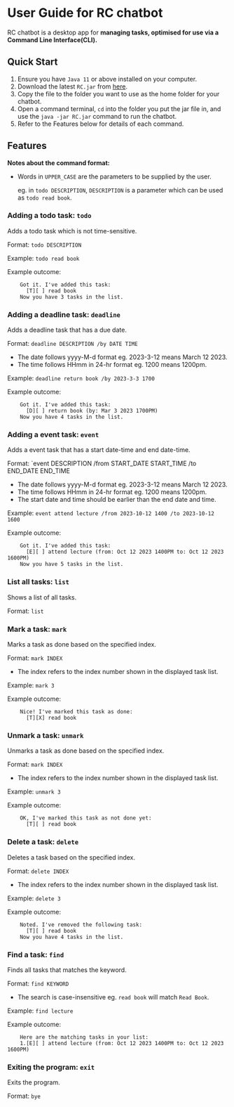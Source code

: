 # User Guide for RC chatbot

RC chatbot is a desktop app for **managing tasks, optimised for use via a Command Line Interface(CLI).**

## Quick Start

1. Ensure you have `Java 11` or above installed on your computer.
2. Download the latest `RC.jar` from [here](https://github.com/ryan1604/ip/releases/download/v0.2/RC.jar).
3. Copy the file to the folder you want to use as the home folder for your chatbot.
4. Open a command terminal, `cd` into the folder you put the jar file in, and use the `java -jar RC.jar` command to run the chatbot.
5. Refer to the Features below for details of each command.


## Features
**Notes about the command format:**
- Words in `UPPER_CASE` are the parameters to be supplied by the user.

  eg. in `todo DESCRIPTION`, `DESCRIPTION` is a parameter which can be used as `todo read book`.

### Adding a todo task: `todo`
Adds a todo task which is not time-sensitive.

Format: `todo DESCRIPTION`

Example: `todo read book`

Example outcome:
```
    Got it. I've added this task:
      [T][ ] read book
    Now you have 3 tasks in the list.
```
### Adding a deadline task: `deadline`
Adds a deadline task that has a due date.

Format: `deadline DESCRIPTION /by DATE TIME`
- The date follows yyyy-M-d format eg. 2023-3-12 means March 12 2023.
- The time follows HHmm in 24-hr format eg. 1200 means 1200pm.

Example: `deadline return book /by 2023-3-3 1700`

Example outcome:
```
    Got it. I've added this task:
      [D][ ] return book (by: Mar 3 2023 1700PM)
    Now you have 4 tasks in the list.
```
### Adding a event task: `event`
Adds a event task that has a start date-time and end date-time.

Format: `event DESCRIPTION /from START_DATE START_TIME /to END_DATE END_TIME
- The date follows yyyy-M-d format eg. 2023-3-12 means March 12 2023.
- The time follows HHmm in 24-hr format eg. 1200 means 1200pm.
- The start date and time should be earlier than the end date and time.

Example: `event attend lecture /from 2023-10-12 1400 /to 2023-10-12 1600`

Example outcome:
```
    Got it. I've added this task:
      [E][ ] attend lecture (from: Oct 12 2023 1400PM to: Oct 12 2023 1600PM)
    Now you have 5 tasks in the list.
```
### List all tasks: `list`
Shows a list of all tasks.

Format: `list`
### Mark a task: `mark`
Marks a task as done based on the specified index.

Format: `mark INDEX`
- The index refers to the index number shown in the displayed task list.

Example: `mark 3`

Example outcome:
```
    Nice! I've marked this task as done:
      [T][X] read book
```
### Unmark a task: `unmark`
Unmarks a task as done based on the specified index.

Format: `mark INDEX`
- The index refers to the index number shown in the displayed task list.

Example: `unmark 3`

Example outcome:
```
    OK, I've marked this task as not done yet:
      [T][ ] read book
```
### Delete a task: `delete`
Deletes a task based on the specified index.

Format: `delete INDEX`
- The index refers to the index number shown in the displayed task list.

Example: `delete 3`

Example outcome:
```
    Noted. I've removed the following task:
      [T][ ] read book
    Now you have 4 tasks in the list.
```
### Find a task: `find`
Finds all tasks that matches the keyword.

Format: `find KEYWORD`
- The search is case-insensitive eg. `read book` will match `Read Book`.

Example: `find lecture`

Example outcome:
```
    Here are the matching tasks in your list:
    1.[E][ ] attend lecture (from: Oct 12 2023 1400PM to: Oct 12 2023 1600PM)
```
### Exiting the program: `exit`
Exits the program.

Format: `bye`
